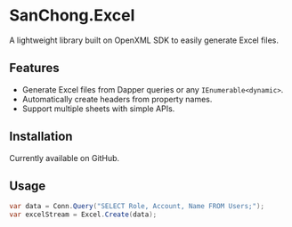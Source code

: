 # SanChong.Excel
A lightweight library built on OpenXML SDK to easily generate Excel files.

## Features
- Generate Excel files from Dapper queries or any `IEnumerable<dynamic>`.
- Automatically create headers from property names.
- Support multiple sheets with simple APIs.

## Installation
Currently available on GitHub.

## Usage
```csharp
var data = Conn.Query("SELECT Role, Account, Name FROM Users;");
var excelStream = Excel.Create(data);
